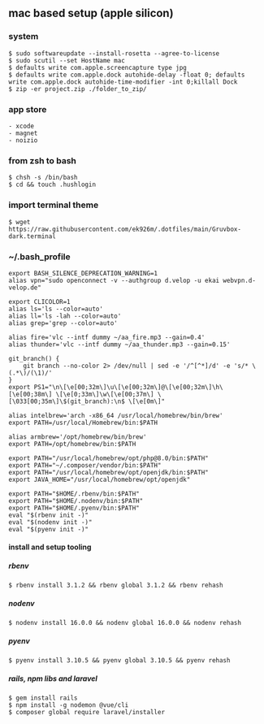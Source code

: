 ## mac based setup (apple silicon)

### system
    $ sudo softwareupdate --install-rosetta --agree-to-license
    $ sudo scutil --set HostName mac
    $ defaults write com.apple.screencapture type jpg
    $ defaults write com.apple.dock autohide-delay -float 0; defaults write com.apple.dock autohide-time-modifier -int 0;killall Dock
    $ zip -er project.zip ./folder_to_zip/

### app store
    - xcode
    - magnet
    - noizio
    
### from zsh to bash
    $ chsh -s /bin/bash
    $ cd && touch .hushlogin

### import terminal theme
    $ wget https://raw.githubusercontent.com/ek926m/.dotfiles/main/Gruvbox-dark.terminal

### ~/.bash_profile
    export BASH_SILENCE_DEPRECATION_WARNING=1
    alias vpn="sudo openconnect -v --authgroup d.velop -u ekai webvpn.d-velop.de"

    export CLICOLOR=1
    alias ls='ls --color=auto'
    alias ll='ls -lah --color=auto'
    alias grep='grep --color=auto'
    
    alias fire='vlc --intf dummy ~/aa_fire.mp3 --gain=0.4'
    alias thunder='vlc --intf dummy ~/aa_thunder.mp3 --gain=0.15'

    git_branch() {
        git branch --no-color 2> /dev/null | sed -e '/^[^*]/d' -e 's/* \(.*\)/(\1)/'
    }
    export PS1="\n\[\e[00;32m\]\u\[\e[00;32m\]@\[\e[00;32m\]\h\[\e[00;38m\] \[\e[0;33m\]\w\[\e[00;37m\] \[\033[00;35m\]\$(git_branch):\n$ \[\e[0m\]"

    alias intelbrew='arch -x86_64 /usr/local/homebrew/bin/brew'
    export PATH=/usr/local/Homebrew/bin:$PATH
    
    alias armbrew='/opt/homebrew/bin/brew'
    export PATH=/opt/homebrew/bin:$PATH
    
    export PATH="/usr/local/homebrew/opt/php@8.0/bin:$PATH"
    export PATH="~/.composer/vendor/bin:$PATH"
    export PATH="/usr/local/homebrew/opt/openjdk/bin:$PATH"
    export JAVA_HOME="/usr/local/homebrew/opt/openjdk"
    
    export PATH="$HOME/.rbenv/bin:$PATH"
    export PATH="$HOME/.nodenv/bin:$PATH"
    export PATH="$HOME/.pyenv/bin:$PATH"
    eval "$(rbenv init -)"
    eval "$(nodenv init -)"
    eval "$(pyenv init -)"
 
#### install and setup tooling
##### rbenv
    $ rbenv install 3.1.2 && rbenv global 3.1.2 && rbenv rehash
##### nodenv
    $ nodenv install 16.0.0 && nodenv global 16.0.0 && nodenv rehash
##### pyenv
    $ pyenv install 3.10.5 && pyenv global 3.10.5 && pyenv rehash
##### rails, npm libs and laravel
    $ gem install rails
    $ npm install -g nodemon @vue/cli    
    $ composer global require laravel/installer
    
